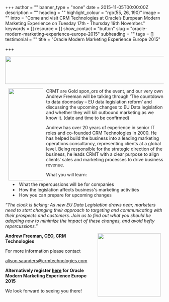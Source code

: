 +++
author = ""
banner_type = "none"
date = 2015-11-05T00:00:00Z
description = ""
heading = ""
highlight_colour = "rgb(55, 26, 190)"
image = ""
intro = "Come and visit CRM Technologies at Oracle’s European Modern Marketing Experience on Tuesday 17th - Thursday 19th November."
keywords = []
resource = []
show_contact = "button"
slug = "oracle-modern-marketing-experience-europe-2015"
subheading = ""
tags = []
testimonial = ""
title = "Oracle Modern Marketing Experience Europe 2015"

+++
<p><a href="https://eventreg.oracle.com/profile/form/index.cfm?PKformID=0x25603659a6e"><img style="display: block; margin-left: auto; margin-right: auto;" src="[https://d2texn0fmv1cgc.cloudfront.net](https://d2texn0fmv1cgc.cloudfront.net "https://d2texn0fmv1cgc.cloudfront.net")/sites/default/files/MMEE_SponsorBanner-GOLD.png" alt="" width="724" height="89"></a></p>
<p><img style="float: left; max-width: 14%; margin: 0 10px; min-width: 110px;" src="/sites[https://d2texn0fmv1cgc.cloudfront.net](https://d2texn0fmv1cgc.cloudfront.net "https://d2texn0fmv1cgc.cloudfront.net")/default/files/MME_Sponsor_GOLD.png" alt="" width="292" height="293">CRMT are Gold spon_ors of the event, and our very own Andrew Freeman will be talking through ‘The countdown to data doomsday – EU data legislation reform’ and discussing the upcoming changes to EU Data legislation and whether they will kill outbound marketing as we know it. (date and time to be confirmed)</p>
<p>Andrew has over 20 years of experience in senior IT roles and co-founded CRM Technologies in 2000. He has helped build the business into a leading marketing operations consultancy, representing clients at a global level. Being responsible for the strategic direction of the business, he leads CRMT with a clear purpose to align clients’ sales and marketing processes to drive business revenue.</p>
<p>What you will learn:</p>
<ul style="list-style-position: inside;"><li>What the repercussions will be for companies</li>
<li>How the legislation affects business's marketing activities</li>
<li>How you can prepare for upcoming changes</li>
</ul><p><em>“The clock is ticking: As new EU Data Legislation draws near, marketers need to start changing their approach to targeting and communicating with their prospects and customers. Join us to find out what you should be adopting now to minimize the impact of these changes, and avoid hefty repercussions.”</em></p>
<p><strong><img style="float: right; margin: 0 10px;" src="/sites/default/files/MME_logo_color.png" alt="" width="200" height="202">Andrew Freeman, CEO, CRM Technologies</strong></p>
<p>For more information please contact</p>
<p><a href="mailto:alison.saunders@crmtechnologies.com" target="_blank">alison.saunders@crmtechnologies.com</a></p>
<p><strong>Alternatively register <a href="https://eventreg.oracle.com/profile/form/index.cfm?PKformID=0x25603659a6e">here</a> for Oracle Modern Marketing Experience Europe 2015</strong></p_>
<p>We look forward to seeing you there!</p>